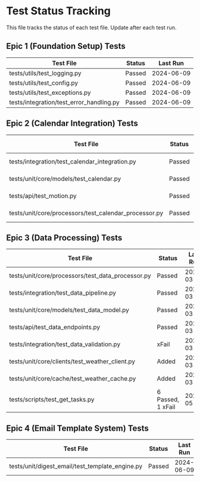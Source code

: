# Test Status Tracking

This file tracks the status of each test file. Update after each test run.

## Epic 1 (Foundation Setup) Tests

| Test File                                                    | Status   | Last Run        |
|--------------------------------------------------------------|----------|-----------------|
| tests/utils/test_logging.py                                  | Passed    | 2024-06-09      |
| tests/utils/test_config.py                                   | Passed    | 2024-06-09      |
| tests/utils/test_exceptions.py                               | Passed    | 2024-06-09      |
| tests/integration/test_error_handling.py                     | Passed   | 2024-06-09      |

## Epic 2 (Calendar Integration) Tests

| Test File                                                    | Status   | Last Run        |
|--------------------------------------------------------------|----------|-----------------|
| tests/integration/test_calendar_integration.py               | Passed   | 2024-06-09      |
| tests/unit/core/models/test_calendar.py                      | Passed   | 2024-06-09      |
| tests/api/test_motion.py                                     | Passed   | 2024-06-09      |
| tests/unit/core/processors/test_calendar_processor.py         | Passed   | 2024-06-09      |

## Epic 3 (Data Processing) Tests

| Test File                                                    | Status   | Last Run        |
|--------------------------------------------------------------|----------|-----------------|
| tests/unit/core/processors/test_data_processor.py            | Passed   | 2024-03-20      |
| tests/integration/test_data_pipeline.py                      | Passed   | 2024-03-20      |
| tests/unit/core/models/test_data_model.py                    | Passed   | 2024-03-20      |
| tests/api/test_data_endpoints.py                            | Passed   | 2024-03-20      |
| tests/integration/test_data_validation.py                    | xFail    | 2024-03-20      |
| tests/unit/core/clients/test_weather_client.py              | Added    | 2024-03-20      |
| tests/unit/core/cache/test_weather_cache.py                 | Added    | 2024-03-20      |
| tests/scripts/test_get_tasks.py | 6 Passed, 1 xFail | 2024-05-13 | 

## Epic 4 (Email Template System) Tests

| Test File                                                    | Status   | Last Run        |
|--------------------------------------------------------------|----------|-----------------|
| tests/unit/digest_email/test_template_engine.py              | Passed   | 2024-06-09      | 